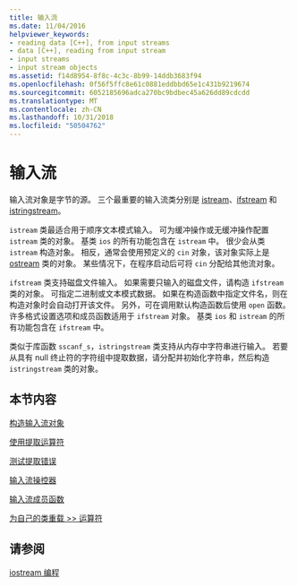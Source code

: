 ```yaml
---
title: 输入流
ms.date: 11/04/2016
helpviewer_keywords:
- reading data [C++], from input streams
- data [C++], reading from input stream
- input streams
- input stream objects
ms.assetid: f14d8954-8f8c-4c3c-8b99-14ddb3683f94
ms.openlocfilehash: 0f56f5ffc8e61c0881eddbbd65e1c431b9219674
ms.sourcegitcommit: 6052185696adca270bc9bdbec45a626dd89cdcdd
ms.translationtype: MT
ms.contentlocale: zh-CN
ms.lasthandoff: 10/31/2018
ms.locfileid: "50504762"
---
```

# <a name="input-streams"></a>输入流

输入流对象是字节的源。 三个最重要的输入流类分别是 [istream](../standard-library/basic-istream-class.md)、[ifstream](../standard-library/basic-ifstream-class.md) 和 [istringstream](../standard-library/basic-istringstream-class.md)。

`istream` 类最适合用于顺序文本模式输入。 可为缓冲操作或无缓冲操作配置 `istream` 类的对象。 基类 `ios` 的所有功能包含在 `istream` 中。 很少会从类 `istream` 构造对象。 相反，通常会使用预定义的 `cin` 对象，该对象实际上是 [ostream](../standard-library/basic-ostream-class.md) 类的对象。 某些情况下，在程序启动后可将 `cin` 分配给其他流对象。

`ifstream` 类支持磁盘文件输入。 如果需要只输入的磁盘文件，请构造 `ifstream` 类的对象。 可指定二进制或文本模式数据。 如果在构造函数中指定文件名，则在构造对象时会自动打开该文件。 另外，可在调用默认构造函数后使用 `open` 函数。 许多格式设置选项和成员函数适用于 `ifstream` 对象。 基类 `ios` 和 `istream` 的所有功能包含在 `ifstream` 中。

类似于库函数 `sscanf_s`，`istringstream` 类支持从内存中字符串进行输入。 若要从具有 null 终止符的字符组中提取数据，请分配并初始化字符串，然后构造 `istringstream` 类的对象。

## <a name="in-this-section"></a>本节内容

[构造输入流对象](../standard-library/constructing-input-stream-objects.md)

[使用提取运算符](../standard-library/using-extraction-operators.md)

[测试提取错误](../standard-library/testing-for-extraction-errors.md)

[输入流操控器](../standard-library/input-stream-manipulators.md)

[输入流成员函数](../standard-library/input-stream-member-functions.md)

[为自己的类重载 >> 运算符](../standard-library/overloading-the-input-operator-for-your-own-classes.md)

## <a name="see-also"></a>请参阅

[iostream 编程](../standard-library/iostream-programming.md)<br/>
